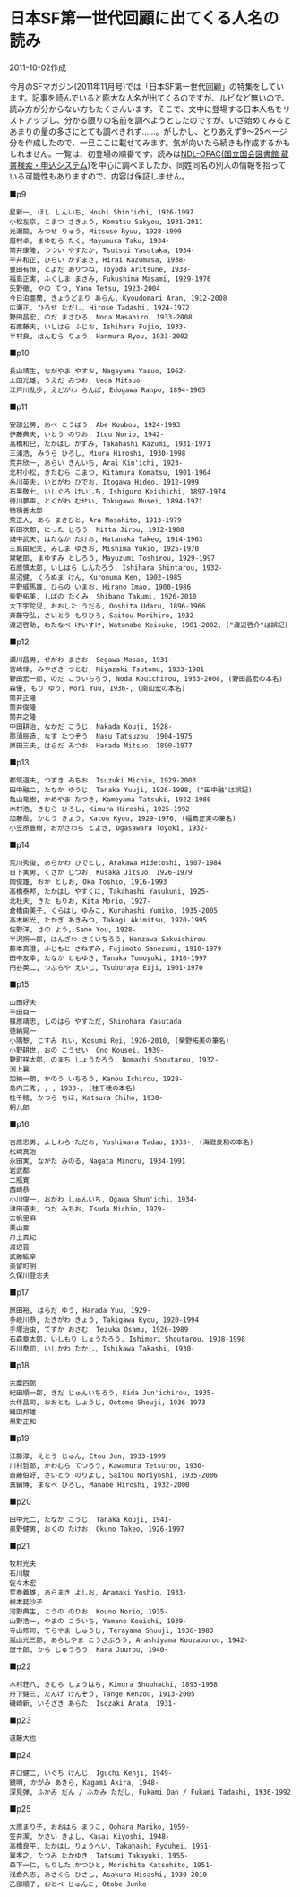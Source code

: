 # 日本SF第一世代回顧に出てくる人名の読み

2011-10-02作成

今月のSFマガジン(2011年11月号)では「日本SF第一世代回顧」の特集をしています。記事を読んでいると膨大な人名が出てくるのですが、ルビなど無いので、読み方が分からない方もたくさんいます。そこで、文中に登場する日本人名をリストアップし、分かる限りの名前を調べようとしたのですが、いざ始めてみるとあまりの量の多さにとても調べきれず……。がしかし、とりあえず9～25ページ分を作成したので、一旦ここに載せてみます。気が向いたら続きも作成するかもしれません。一覧は、初登場の順番です。読みは[NDL-OPAC(国立国会図書館 蔵書検索・申込システム)](http://opac.ndl.go.jp/)を中心に調べましたが、同姓同名の別人の情報を拾っている可能性もありますので、内容は保証しません。

■p9

    星新一, ほし しんいち, Hoshi Shin'ichi, 1926-1997
    小松左京, こまつ さきょう, Komatsu Sakyou, 1931-2011
    光瀬龍, みつせ りゅう, Mitsuse Ryuu, 1928-1999
    眉村卓, まゆむら たく, Mayumura Taku, 1934-
    筒井康隆, つつい やすたか, Tsutsui Yasutaka, 1934-
    平井和正, ひらい かずまさ, Hirai Kazumasa, 1938-
    豊田有恒, とよだ ありつね, Toyoda Aritsune, 1938-
    福島正実, ふくしま まさみ, Fukushima Masami, 1929-1976
    矢野徹, やの てつ, Yano Tetsu, 1923-2004
    今日泊亜蘭, きょうどまり あらん, Kyoudomari Aran, 1912-2008
    広瀬正, ひろせ ただし, Hirose Tadashi, 1924-1972
    野田昌宏, のだ まさひろ, Noda Masahiro, 1933-2008
    石原藤夫, いしはら ふじお, Ishihara Fujio, 1933-
    半村良, はんむら りょう, Hanmura Ryou, 1933-2002

■p10

    長山靖生, ながやま やすお, Nagayama Yasuo, 1962-
    上田光雄, うえだ みつお, Ueda Mitsuo
    江戸川乱歩, えどがわ らんぽ, Edogawa Ranpo, 1894-1965

■p11

    安部公房, あべ こうぼう, Abe Koubou, 1924-1993
    伊藤典夫, いとう のりお, Itou Norio, 1942-
    高橋和巳, たかはし かずみ, Takahashi Kazumi, 1931-1971
    三浦浩, みうら ひろし, Miura Hiroshi, 1930-1998
    荒井欣一, あらい きんいち, Arai Kin'ichi, 1923-
    北村小松, きたむら こまつ, Kitamura Komatsu, 1901-1964
    糸川英夫, いとがわ ひでお, Itogawa Hideo, 1912-1999
    石黒敬七, いしぐろ けいしち, Ishiguro Keishichi, 1897-1974
    徳川夢声, とくがわ むせい, Tokugawa Musei, 1894-1971
    穂積善太郎
    荒正人, あら まさひと, Ara Masahito, 1913-1979
    新田次郎, にった じろう, Nitta Jirou, 1912-1980
    畑中武夫, はたなか たけお, Hatanaka Takeo, 1914-1963
    三島由紀夫, みしま ゆきお, Mishima Yukio, 1925-1970
    黛敏郎, まゆずみ としろう, Mayuzumi Toshirou, 1929-1997
    石原慎太郎, いしはら しんたろう, Ishihara Shintarou, 1932-
    黒沼健, くろぬま けん, Kuronuma Ken, 1902-1985
    平野威馬雄, ひらの いまお, Hirano Imao, 1900-1986
    柴野拓美, しばの たくみ, Shibano Takumi, 1926-2010
    大下宇陀児, おおした うだる, Ooshita Udaru, 1896-1966
    斉藤守弘, さいとう もりひろ, Saitou Morihiro, 1932-
    渡辺啓助, わたなべ けいすけ, Watanabe Keisuke, 1901-2002, ("渡辺啓介"は誤記)

■p12

    瀬川昌男, せがわ まさお, Segawa Masao, 1931-
    宮崎惇, みやざき つとむ, Miyazaki Tsutomu, 1933-1981
    野田宏一郎, のだ こういちろう, Noda Kouichirou, 1933-2008, (野田昌宏の本名)
    森優, もり ゆう, Mori Yuu, 1936-, (南山宏の本名)
    筒井正隆
    筒井俊隆
    筒井之隆
    中田耕治, なかだ こうじ, Nakada Kouji, 1928-
    那須辰造, なす たつぞう, Nasu Tatsuzou, 1904-1975
    原田三夫, はらだ みつお, Harada Mitsuo, 1890-1977

■p13

    都筑道夫, つずき みちお, Tsuzuki Michio, 1929-2003
    田中融二, たなか ゆうじ, Tanaka Yuuji, 1926-1998, ("田中融"は誤記)
    亀山竜樹, かめやま たつき, Kameyama Tatsuki, 1922-1980
    木村浩, きむら ひろし, Kimura Hiroshi, 1925-1992
    加藤喬, かとう きょう, Katou Kyou, 1929-1976, (福島正実の筆名)
    小笠原豊樹, おがさわら とよき, Ogasawara Toyoki, 1932-

■p14

    荒川秀俊, あらかわ ひでとし, Arakawa Hidetoshi, 1907-1984
    日下実男, くさか じつお, Kusaka Jitsuo, 1926-1979
    岡俊雄, おか としお, Oka Toshio, 1916-1993
    高橋泰邦, たかはし やすくに, Takahashi Yasukuni, 1925-
    北杜夫, きた もりお, Kita Morio, 1927-
    倉橋由美子, くらはし ゆみこ, Kurahashi Yumiko, 1935-2005
    高木彬光, たかぎ あきみつ, Takagi Akimitsu, 1920-1995
    佐野洋, さの よう, Sano You, 1928-
    半沢朔一郎, はんざわ さくいちろう, Hanzawa Sakuichirou
    藤本真澄, ふじもと さねずみ, Fujimoto Sanezumi, 1910-1979
    田中友幸, たなか ともゆき, Tanaka Tomoyuki, 1910-1997
    円谷英二, つぶらや えいじ, Tsuburaya Eiji, 1901-1970

■p15

    山田好夫
    平田自一
    篠原靖忠, しのはら やすただ, Shinohara Yasutada
    徳納晃一
    小隅黎, こすみ れい, Kosumi Rei, 1926-2010, (柴野拓美の筆名)
    小野耕世, おの こうせい, Ono Kousei, 1939-
    野町祥太郎, のまち しょうたろう, Nomachi Shoutarou, 1932-
    渕上襄
    加納一朗, かのう いちろう, Kanou Ichirou, 1928-
    島内三秀, , , 1930-, (桂千穂の本名)
    桂千穂, かつら ちほ, Katsura Chiho, 1930-
    朝九郎

■p16

    吉原忠男, よしわら ただお, Yoshiwara Tadao, 1935-, (海庭良和の本名)
    松崎真治
    永田実, ながた みのる, Nagata Minoru, 1934-1991
    岩武都
    二瓶寛
    西崎恭
    小川俊一, おがわ しゅんいち, Ogawa Shun'ichi, 1934-
    津田道夫, つだ みちお, Tsuda Michio, 1929-
    古帆里麻
    栗山豪
    丹土真紀
    渡辺晋
    武藤紘幸
    美留町明
    久保川登志夫

■p17

    原田裕, はらだ ゆう, Harada Yuu, 1929-
    多岐川恭, たきがわ きょう, Takigawa Kyou, 1920-1994
    手塚治虫, てずか おさむ, Tezuka Osamu, 1926-1989
    石森章太郎, いしもり しょうたろう, Ishimori Shoutarou, 1938-1998
    石川喬司, いしかわ たかし, Ishikawa Takashi, 1930-

■p18

    志摩四郎
    紀田順一郎, きだ じゅんいちろう, Kida Jun'ichirou, 1935-
    大伴昌司, おおとも しょうじ, Ootomo Shouji, 1936-1973
    織田邦雄
    黒野正和

■p19

    江藤淳, えとう じゅん, Etou Jun, 1933-1999
    川村哲郎, かわむら てつろう, Kawamura Tetsurou, 1930-
    斎藤伯好, さいとう のりよし, Saitou Noriyoshi, 1935-2006
    真鍋博, まなべ ひろし, Manabe Hiroshi, 1932-2000

■p20

    田中光二, たなか こうじ, Tanaka Kouji, 1941-
    奥野健男, おくの たけお, Okuno Takeo, 1926-1997

■p21

    牧村光夫
    石川駿
    佐々木宏
    荒巻義雄, あらまき よしお, Aramaki Yoshio, 1933-
    根本斐沙子
    河野典生, こうの のりお, Kouno Norio, 1935-
    山野浩一, やまの こういち, Yamano Kouichi, 1939-
    寺山修司, てらやま しゅうじ, Terayama Shuuji, 1936-1983
    嵐山光三郎, あらしやま こうざぶろう, Arashiyama Kouzaburou, 1942-
    唐十郎, から じゅうろう, Kara Juurou, 1940-

■p22

    木村荘八, きむら しょうはち, Kimura Shouhachi, 1893-1958
    丹下健三, たんげ けんぞう, Tange Kenzou, 1913-2005
    磯崎新, いそざき あらた, Isozaki Arata, 1931-

■p23

    遠藤大也

■p24

    井口健二, いぐち けんじ, Iguchi Kenji, 1949-
    鏡明, かがみ あきら, Kagami Akira, 1948-
    深見弾, ふかみ だん / ふかみ ただし, Fukami Dan / Fukami Tadashi, 1936-1992

■p25

    大原まり子, おおはら まりこ, Oohara Mariko, 1959-
    笠井潔, かさい きよし, Kasai Kiyoshi, 1948-
    高橋良平, たかはし りょうへい, Takahashi Ryouhei, 1951-
    巽孝之, たつみ たかゆき, Tatsumi Takayuki, 1955-
    森下一仁, もりした かつひと, Morishita Katsuhito, 1951-
    浅倉久志, あさくら ひさし, Asakura Hisashi, 1930-2010
    乙部順子, おとべ じゅんこ, Otobe Junko
